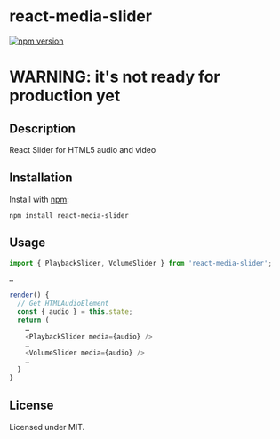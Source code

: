 # react-media-slider
[![npm version](https://badge.fury.io/js/react-media-slider.svg)](https://badge.fury.io/js/react-media-slider)
# WARNING: it's not ready for production yet

## Description

React Slider for HTML5 audio and video


## Installation

Install with [npm](https://npmjs.org/package/react-media-slider):

    npm install react-media-slider

## Usage

```js
import { PlaybackSlider, VolumeSlider } from 'react-media-slider';

… 

render() {
  // Get HTMLAudioElement
  const { audio } = this.state;
  return (
    … 
    <PlaybackSlider media={audio} />
    … 
    <VolumeSlider media={audio} />
    … 
  }
}

```
    
## License

Licensed under MIT.